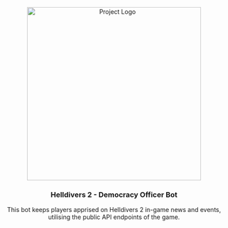<div align="center">
  <a href="https://github.com/Sorahawk/democracy-officer-bot/">
    <img src="images/democarcy-officer.png" alt="Project Logo" width="400" height="400">
  </a>
  <h3 align="center">Helldivers 2 - Democracy Officer Bot</h3>
  <p align="center">
    This bot keeps players apprised on Helldivers 2 in-game news and events, utilising the public API endpoints of the game.
  </p>
</div>
